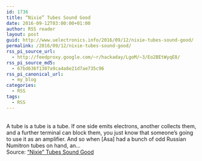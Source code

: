 ```yaml
---
id: 1736
title: “Nixie” Tubes Sound Good
date: 2016-09-12T03:00:00+01:00
author: RSS reader
layout: post
guid: http://www.uelectronics.info/2016/09/12/nixie-tubes-sound-good/
permalink: /2016/09/12/nixie-tubes-sound-good/
rss_pi_source_url:
  - http://feedproxy.google.com/~r/hackaday/LgoM/~3/Eo2BEtWyqE8/
rss_pi_source_md5:
  - 67bd636f1307a9ca4a8e21d7ae735c96
rss_pi_canonical_url:
  - my_blog
categories:
  - RSS
tags:
  - RSS
---
```

&#013;  
A tube is a tube is a tube. If one side emits electrons, another collects them, and a further terminal can block them, you just know that someone’s going to use it as an amplifier. And so when [Asa] had a bunch of odd Russian Numitron tubes on hand, an…&#013;  
Source: <a href="http://feedproxy.google.com/~r/hackaday/LgoM/~3/Eo2BEtWyqE8/" target="_blank">“Nixie” Tubes Sound Good</a>